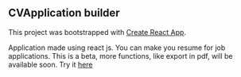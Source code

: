 ## CVApplication builder

This project was bootstrapped with [Create React App](https://github.com/facebook/create-react-app).

Application made using react js. You can make you resume for job applications.
This is a beta, more functions, like export in pdf, will be available soon.
Try it [here](https://jean00.github.io/cvApplication/)
